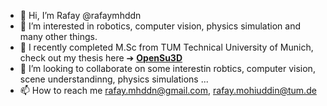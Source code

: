 - 👋 Hi, I’m Rafay @rafaymhddn
- 👀 I’m interested in robotics, computer vision, physics simulation and many other things.
- 🌱 I recently completed M.Sc from TUM Technical University of Munich, check out my thesis here ➔ [**OpenSu3D**](https://opensu3d.github.io/)
- 💞️ I’m looking to collaborate on some interestin robtics, computer vision, scene understandinng, physics simulations ...
- 📫 How to reach me rafay.mhddn@gmail.com, rafay.mohiuddin@tum.de



<!---
rafay-m/rafay-m is a ✨ special ✨ repository because its `README.md` (this file) appears on your GitHub profile.
You can click the Preview link to take a look at your changes.
--->

